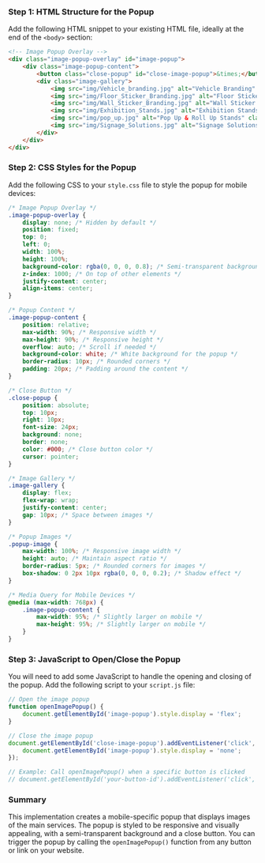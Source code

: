 ### Step 1: HTML Structure for the Popup

Add the following HTML snippet to your existing HTML file, ideally at the end of the `<body>` section:

```html
<!-- Image Popup Overlay -->
<div class="image-popup-overlay" id="image-popup">
    <div class="image-popup-content">
        <button class="close-popup" id="close-image-popup">&times;</button>
        <div class="image-gallery">
            <img src="img/Vehicle_branding.jpg" alt="Vehicle Branding" class="popup-image">
            <img src="img/Floor_Sticker_Branding.jpg" alt="Floor Sticker Branding" class="popup-image">
            <img src="img/Wall_Sticker_Branding.jpg" alt="Wall Sticker Branding" class="popup-image">
            <img src="img/Exhibition_Stands.jpg" alt="Exhibition Stands" class="popup-image">
            <img src="img/pop_up.jpg" alt="Pop Up & Roll Up Stands" class="popup-image">
            <img src="img/Signage_Solutions.jpg" alt="Signage Solutions" class="popup-image">
        </div>
    </div>
</div>
```

### Step 2: CSS Styles for the Popup

Add the following CSS to your `style.css` file to style the popup for mobile devices:

```css
/* Image Popup Overlay */
.image-popup-overlay {
    display: none; /* Hidden by default */
    position: fixed;
    top: 0;
    left: 0;
    width: 100%;
    height: 100%;
    background-color: rgba(0, 0, 0, 0.8); /* Semi-transparent background */
    z-index: 1000; /* On top of other elements */
    justify-content: center;
    align-items: center;
}

/* Popup Content */
.image-popup-content {
    position: relative;
    max-width: 90%; /* Responsive width */
    max-height: 90%; /* Responsive height */
    overflow: auto; /* Scroll if needed */
    background-color: white; /* White background for the popup */
    border-radius: 10px; /* Rounded corners */
    padding: 20px; /* Padding around the content */
}

/* Close Button */
.close-popup {
    position: absolute;
    top: 10px;
    right: 10px;
    font-size: 24px;
    background: none;
    border: none;
    color: #000; /* Close button color */
    cursor: pointer;
}

/* Image Gallery */
.image-gallery {
    display: flex;
    flex-wrap: wrap;
    justify-content: center;
    gap: 10px; /* Space between images */
}

/* Popup Images */
.popup-image {
    max-width: 100%; /* Responsive image width */
    height: auto; /* Maintain aspect ratio */
    border-radius: 5px; /* Rounded corners for images */
    box-shadow: 0 2px 10px rgba(0, 0, 0, 0.2); /* Shadow effect */
}

/* Media Query for Mobile Devices */
@media (max-width: 768px) {
    .image-popup-content {
        max-width: 95%; /* Slightly larger on mobile */
        max-height: 95%; /* Slightly larger on mobile */
    }
}
```

### Step 3: JavaScript to Open/Close the Popup

You will need to add some JavaScript to handle the opening and closing of the popup. Add the following script to your `script.js` file:

```javascript
// Open the image popup
function openImagePopup() {
    document.getElementById('image-popup').style.display = 'flex';
}

// Close the image popup
document.getElementById('close-image-popup').addEventListener('click', function() {
    document.getElementById('image-popup').style.display = 'none';
});

// Example: Call openImagePopup() when a specific button is clicked
// document.getElementById('your-button-id').addEventListener('click', openImagePopup);
```

### Summary

This implementation creates a mobile-specific popup that displays images of the main services. The popup is styled to be responsive and visually appealing, with a semi-transparent background and a close button. You can trigger the popup by calling the `openImagePopup()` function from any button or link on your website.